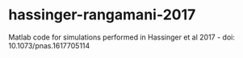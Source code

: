 # hassinger-rangamani-2017
Matlab code for simulations performed in Hassinger et al 2017 - doi: 10.1073/pnas.1617705114
